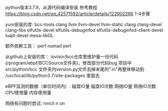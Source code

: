 python版本3.7.9，从源代码编译安装
参考教程 https://blog.csdn.net/qq_42571592/article/details/122902266 1-4步骤

yum安装的库:
bcc-tools clang llvm llvm-devel llvm-static clang clang-devel clang-libs elfutils-devel elfutils-debuginfod elfutils-debuginfod-client-devel luajit-devel mesa-libGL

额外依赖工具：
perf numad perl

从github上安装的库：
iovisor/bcc仓库里维护量一份代码(/program/ebpf/BCCSource文件夹)，修改部分代码bug
项目中 src/python/bcc 文件夹内version.py文件去掉末尾的".in"再整体移动到 /usr/local/lib/python3.7/site-packages 里面去

eBPF监测的数据（单位时间内）:
磁盘IO量
磁盘IO次数
网络IO量
网络IO次数
CPU使用量
内存使用量

网络有问题时尝试:
nmcli n on

